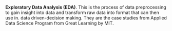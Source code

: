 **Exploratory Data Analysis (EDA)**. 
This is the process of data preprocessing to gain insight into data and transform raw data into format that can then use in. 
data driven-decision making. They are the case studies from Applied Data Science Program from Great Learning by MIT.
